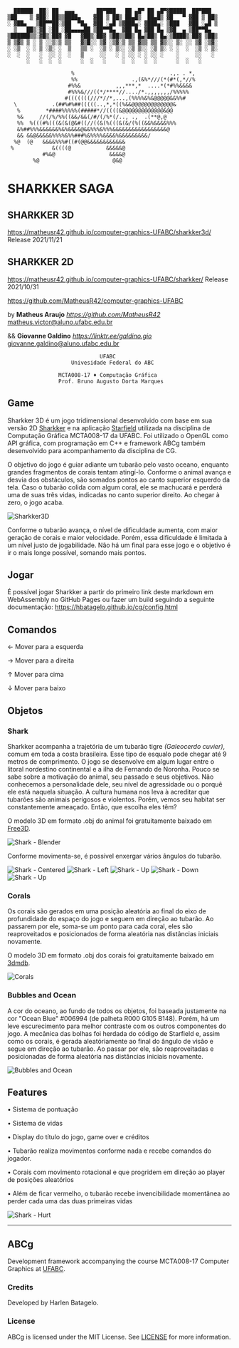 ```
  ██████  ██░ ██  ▄▄▄       ██▀███   ██ ▄█▀ ██ ▄█▀▓█████  ██▀███  
▒██    ▒ ▓██░ ██▒▒████▄    ▓██ ▒ ██▒ ██▄█▒  ██▄█▒ ▓█   ▀ ▓██ ▒ ██▒
░ ▓██▄   ▒██▀▀██░▒██  ▀█▄  ▓██ ░▄█ ▒▓███▄░ ▓███▄░ ▒███   ▓██ ░▄█ ▒
  ▒   ██▒░▓█ ░██ ░██▄▄▄▄██ ▒██▀▀█▄  ▓██ █▄ ▓██ █▄ ▒▓█  ▄ ▒██▀▀█▄  
▒██████▒▒░▓█▒░██▓ ▓█   ▓██▒░██▓ ▒██▒▒██▒ █▄▒██▒ █▄░▒████▒░██▓ ▒██▒
▒ ▒▓▒ ▒ ░ ▒ ░░▒░▒ ▒▒   ▓▒█░░ ▒▓ ░▒▓░▒ ▒▒ ▓▒▒ ▒▒ ▓▒░░ ▒░ ░░ ▒▓ ░▒▓░
░ ░▒  ░ ░ ▒ ░▒░ ░  ▒   ▒▒ ░  ░▒ ░ ▒░░ ░▒ ▒░░ ░▒ ▒░ ░ ░  ░  ░▒ ░ ▒░
░  ░  ░   ░  ░░ ░  ░   ▒     ░░   ░ ░ ░░ ░ ░ ░░ ░    ░     ░░   ░ 
      ░   ░  ░  ░      ░  ░   ░     ░  ░   ░  ░      ░  ░   ░     
                                                            
                    %                              .,. . *, 
                    %%                 .,(&%*///(*(#*(,*//% 
                   #%%&           ,,,***,*  ....*(*#%%&&&&  
                   #%%%&///((*/****//..../*.,,,,,,,/%%%%%   
                  #(((((((///*//*,...,(%%%%&%&@@@@@&&%%#    
  \           .(##%#%##(((((..,*,*((%&&@@@@@@@@@@@@@&      
   %        *####%%%%%(#####*//((((&@@@@@@@@@@@@@&@@        
   %&     //(/%/%%((&&/&&(/#/(/%*(/.., .,  .(**@,@          
   %%  %(((#%(((&(&(@&#((//((&(%(((&(&/(%((&&%&&&&%%%       
   &%##%%%&&&&&&%&%&&&&@&&%%%&%%%&&&&&&&&&&&&&&&&&@         
   && &&@&&&&&%%%%&%%###%&%%%%&&&&%&&&&&&&&&/               
  %@  (@   &&&&%%%#((#(@@&&&&&&&&&&&&                       
 %            &((((@           &&&&&@                       
           #%&@                 &&&&@                       
        %@                       @&@                                                              
```
#                            SHARKKER SAGA

## SHARKKER 3D
https://matheusr42.github.io/computer-graphics-UFABC/sharkker3d/
Release 2021/11/21

## SHARKKER 2D
https://matheusr42.github.io/computer-graphics-UFABC/sharkker/
Release 2021/10/31

https://github.com/MatheusR42/computer-graphics-UFABC


by  **Matheus Araujo**      *<https://github.com/MatheusR42>*   matheus.victor@aluno.ufabc.edu.br

&&  **Giovanne Galdino**    *<https://linktr.ee/galdino.gio>*   giovanne.galdino@aluno.ufabc.edu.br

```
                             UFABC
                    Univesidade Federal do ABC
                    
                MCTA008-17 ♦ Computação Gráfica 
                Prof. Bruno Augusto Dorta Marques
```
## Game
Sharkker 3D é um jogo tridimensional desenvolvido com base em sua versão 2D [Sharkker](https://matheusr42.github.io/computer-graphics-UFABC/sharkker/) e na aplicação [Starfield](https://hbatagelo.github.io/cg/starfield.html) utilizada na disciplina de Computação Gráfica MCTA008-17 da UFABC. 
Foi utilizado o OpenGL como API gráfica, com programação em C++ e framework ABCg também desenvolvido para acompanhamento da disciplina de CG.

O objetivo do jogo é guiar adiante um tubarão pelo vasto oceano, enquanto grandes fragmentos de corais tentam atingí-lo.
Conforme o animal avança e desvia dos obstáculos, são somados pontos ao canto superior esquerdo da tela.
Caso o tubarão colida com algum coral, ele se machucará e perderá uma de suas três vidas, indicadas no canto superior direito. Ao chegar à zero, o jogo acaba.

![Sharkker3D](public/3D_Sharkker.png)

Conforme o tubarão avança, o nível de dificuldade aumenta, com maior geração de corais e maior velocidade. Porém, essa dificuldade é limitada à um nível justo de jogabilidade.
Não há um final para esse jogo e o objetivo é ir o mais longe possível, somando mais pontos.

## Jogar
É possível jogar Sharkker a partir do primeiro link deste markdown em WebAssembly no GitHub Pages ou fazer um build seguindo a seguinte documentação: https://hbatagelo.github.io/cg/config.html

## Comandos
← Mover para a esquerda

→ Mover para a direita

↑ Mover para cima

↓ Mover para baixo


## Objetos
### Shark
Sharkker acompanha a trajetória de um tubarão tigre *(Galeocerdo cuvier)*, comum em toda a costa brasileira. Esse tipo de esqualo pode chegar até 9 metros de comprimento. O jogo se desenvolve em algum lugar entre o litoral nordestino continental e a ilha de Fernando de Noronha. 
Pouco se sabe sobre a motivação do animal, seu passado e seus objetivos. Não conhecemos a personalidade dele, seu nível de agressidade ou o porquê ele está naquela situação.
A cultura humana nos leva à acreditar que tubarões são animais perigosos e violentos. Porém, vemos seu habitat ser constantemente ameaçado. Então, que escolha eles têm?

O modelo 3D em formato .obj do animal foi gratuitamente baixado em [Free3D](https://free3d.com/3d-model/shark-v5--166344.html).

![Shark - Blender](public/blender.png)

Conforme movimenta-se, é possível enxergar vários ângulos do tubarão.

![Shark - Centered](public/3D_Shark_Centered.png)
![Shark - Left](public/3D_Shark_Left.png) ![Shark - Up](public/3D_Shark_Up.png) ![Shark - Down](public/3D_Shark_Down.png) ![Shark - Up](public/3D_Shark_DiagonalUpperRight.png)

### Corals
Os corais são gerados em uma posição aleatória ao final do eixo de profundidade do espaço do jogo e seguem em direção ao tubarão. Ao passarem por ele, soma-se um ponto para cada coral, eles são reaproveitados e posicionados de forma aleatória nas distâncias iniciais novamente.

O modelo 3D em formato .obj dos corais foi gratuitamente baixado em [3dmdb](https://3dmdb.com/en/3d-model/spike-ball-by-fabanafabana/8963728/).

![Corals](public/3D_Sharkker_SharkkCorals.png)

### Bubbles and Ocean
A cor do oceano, ao fundo de todos os objetos, foi baseada justamente na cor "Ocean Blue" #006994 (de palheta R000 G105 B148). Porém, há um leve escurecimento para melhor contraste com os outros componentes do jogo.
A mecânica das bolhas foi herdada do código de Starfield e, assim como os corais, é gerada aleatóriamente ao final do ângulo de visão e segue em direção ao tubarão. Ao passar por ele, são reaproveitadas e posicionadas de forma aleatória nas distâncias iniciais novamente.

![Bubbles and Ocean](public/3D_Sharkker_Bubbles.png)

## Features
• Sistema de pontuação

• Sistema de vidas

• Display do título do jogo, game over e créditos

• Tubarão realiza movimentos conforme nada e recebe comandos do jogador.

• Corais com movimento rotacional e que progridem em direção ao player de posições aleatórios

• Além de ficar vermelho, o tubarão recebe invencibilidade momentânea ao perder cada uma das duas primeiras vidas 

![Shark - Hurt](public/3D_Shark_Hurt_.png)

----
## ABCg
Development framework accompanying the course MCTA008-17 Computer Graphics at [UFABC](https://www.ufabc.edu.br/).

### Credits
Developed by Harlen Batagelo.

### License

ABCg is licensed under the MIT License. See [LICENSE](https://github.com/hbatagelo/abcg/blob/main/LICENSE) for more information.